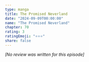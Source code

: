 ```yaml
---
type: manga
title: The Promised Neverland
date: "2024-09-09T00:00:00"
name: "The Promised Neverland"
chapter: 70
rating: 3
ratingEmoji: "⭐️⭐️⭐️"
share: false
---
```


_[No review was written for this episode]_
